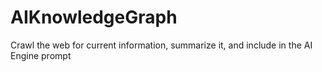 # AIKnowledgeGraph
Crawl the web for current information, summarize it, and include in the AI Engine prompt
